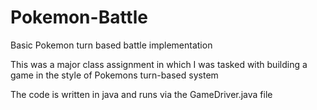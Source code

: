 # Pokemon-Battle
Basic Pokemon turn based battle implementation

This was a major class assignment in which I was tasked with building a game in the style of Pokemons turn-based system

The code is written in java and runs via the GameDriver.java file

